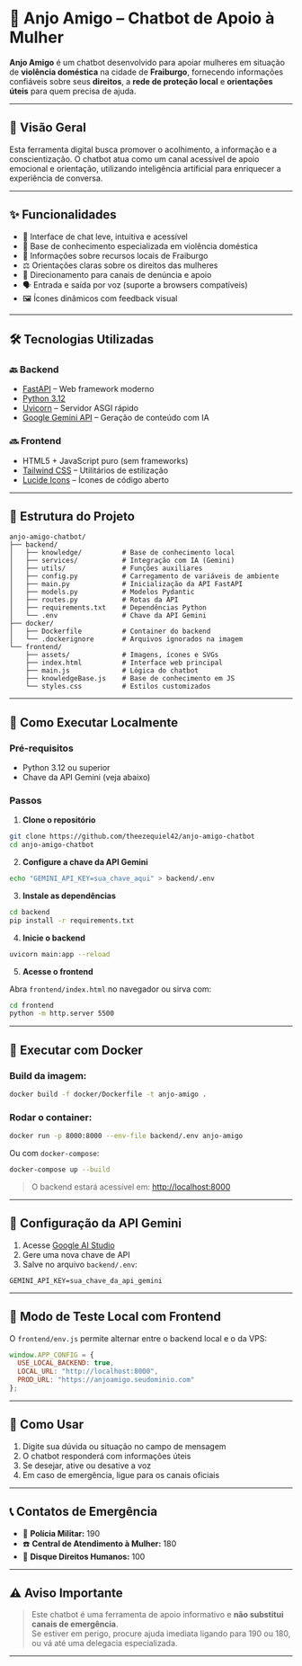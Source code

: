 # 🤖 Anjo Amigo – Chatbot de Apoio à Mulher

**Anjo Amigo** é um chatbot desenvolvido para apoiar mulheres em situação de **violência doméstica** na cidade de **Fraiburgo**, fornecendo informações confiáveis sobre seus **direitos**, a **rede de proteção local** e **orientações úteis** para quem precisa de ajuda.

---

## 📌 Visão Geral

Esta ferramenta digital busca promover o acolhimento, a informação e a conscientização. O chatbot atua como um canal acessível de apoio emocional e orientação, utilizando inteligência artificial para enriquecer a experiência de conversa.

---

## ✨ Funcionalidades

- 💬 Interface de chat leve, intuitiva e acessível
- 🧐 Base de conhecimento especializada em violência doméstica
- 📍 Informações sobre recursos locais de Fraiburgo
- ⚖️ Orientações claras sobre os direitos das mulheres
- 🤝 Direcionamento para canais de denúncia e apoio
- 🗣️ Entrada e saída por voz (suporte a browsers compatíveis)
- 🖼️ Ícones dinâmicos com feedback visual

---

## 🛠️ Tecnologias Utilizadas

### 🔙 Backend

- [FastAPI](https://fastapi.tiangolo.com/) – Web framework moderno
- [Python 3.12](https://www.python.org/)
- [Uvicorn](https://www.uvicorn.org/) – Servidor ASGI rápido
- [Google Gemini API](https://makersuite.google.com/) – Geração de conteúdo com IA

### 🔜 Frontend

- HTML5 + JavaScript puro (sem frameworks)
- [Tailwind CSS](https://tailwindcss.com/) – Utilitários de estilização
- [Lucide Icons](https://lucide.dev/) – Ícones de código aberto

---

## 📁 Estrutura do Projeto

```
anjo-amigo-chatbot/
├── backend/
│   ├── knowledge/          # Base de conhecimento local
│   ├── services/           # Integração com IA (Gemini)
│   ├── utils/              # Funções auxiliares
│   ├── config.py           # Carregamento de variáveis de ambiente
│   ├── main.py             # Inicialização da API FastAPI
│   ├── models.py           # Modelos Pydantic
│   ├── routes.py           # Rotas da API
│   ├── requirements.txt    # Dependências Python
│   └── .env                # Chave da API Gemini
├── docker/
│   ├── Dockerfile          # Container do backend
│   └── .dockerignore       # Arquivos ignorados na imagem
└── frontend/
    ├── assets/             # Imagens, ícones e SVGs
    ├── index.html          # Interface web principal
    ├── main.js             # Lógica do chatbot
    ├── knowledgeBase.js    # Base de conhecimento em JS
    └── styles.css          # Estilos customizados
```

---

## 🚀 Como Executar Localmente

### Pré-requisitos

- Python 3.12 ou superior
- Chave da API Gemini (veja abaixo)

### Passos

1. **Clone o repositório**

```bash
git clone https://github.com/theezequiel42/anjo-amigo-chatbot
cd anjo-amigo-chatbot
```

2. **Configure a chave da API Gemini**

```bash
echo "GEMINI_API_KEY=sua_chave_aqui" > backend/.env
```

3. **Instale as dependências**

```bash
cd backend
pip install -r requirements.txt
```

4. **Inicie o backend**

```bash
uvicorn main:app --reload
```

5. **Acesse o frontend**

Abra `frontend/index.html` no navegador ou sirva com:

```bash
cd frontend
python -m http.server 5500
```

---

## 🐳 Executar com Docker

### Build da imagem:

```bash
docker build -f docker/Dockerfile -t anjo-amigo .
```

### Rodar o container:

```bash
docker run -p 8000:8000 --env-file backend/.env anjo-amigo
```

Ou com `docker-compose`:

```bash
docker-compose up --build
```

> O backend estará acessível em: [http://localhost:8000](http://localhost:8000)

---

## 🔐 Configuração da API Gemini

1. Acesse [Google AI Studio](https://makersuite.google.com/app/apikey)
2. Gere uma nova chave de API
3. Salve no arquivo `backend/.env`:

```env
GEMINI_API_KEY=sua_chave_da_api_gemini
```

---

## 🤖 Modo de Teste Local com Frontend

O `frontend/env.js` permite alternar entre o backend local e o da VPS:

```js
window.APP_CONFIG = {
  USE_LOCAL_BACKEND: true,
  LOCAL_URL: "http://localhost:8000",
  PROD_URL: "https://anjoamigo.seudominio.com"
};
```

---

## 📱 Como Usar

1. Digite sua dúvida ou situação no campo de mensagem
2. O chatbot responderá com informações úteis
3. Se desejar, ative ou desative a voz
4. Em caso de emergência, ligue para os canais oficiais

---

## 📞 Contatos de Emergência

- 📱 **Polícia Militar:** 190
- ☎️ **Central de Atendimento à Mulher:** 180
- 🧒 **Disque Direitos Humanos:** 100

---

## ⚠️ Aviso Importante

> Este chatbot é uma ferramenta de apoio informativo e **não substitui canais de emergência**.\
> Se estiver em perigo, procure ajuda imediata ligando para 190 ou 180, ou vá até uma delegacia especializada.

---


